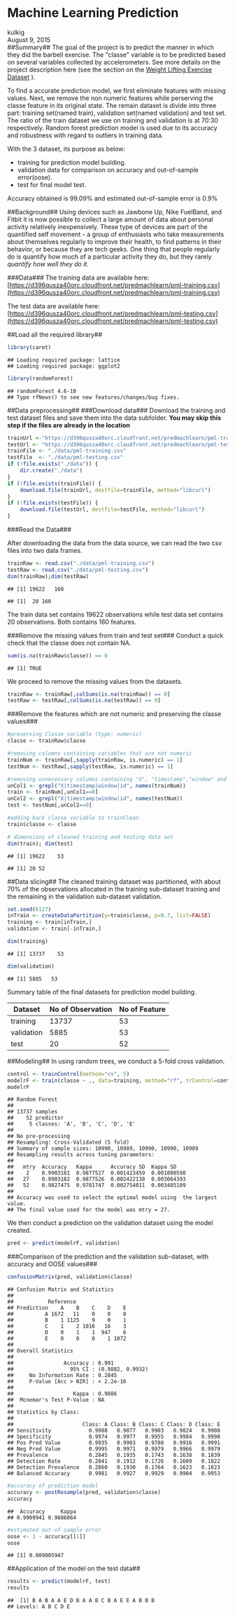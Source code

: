 # Machine Learning Prediction
kulkig  
August 9, 2015  
##Summary##
The goal of the project is to predict the manner in which they did the barbell exercise. The "classe" variable is to be predicted based on several variables collected by accelerometers. See more details on the project description here (see the section on the [Weight Lifting Exercise Dataset](http://groupware.les.inf.puc-rio.br/har) ).

To find a accurate prediction model, we first eliminate features with missing values. Next, we remove the non numeric features while perserving the classe feature in its original state. The remain dataset is divide into three part: training set(named train), validation set(named validation) and test set. The ratio of the train dataset we use on training and validation is at 70:30 respectively. Random forest prediction model is used due to its accuracy and robustness with regard to outliers in training data.

With the 3 dataset, its purpose as below: 
- training for prediction model building. 
- validation data for comparison on accuracy and out-of-sample error(oose). 
- test for final model test.

Accuracy obtained is 99.09% and estimated out-of-sample error is 0.9% 


##Background##
Using devices such as Jawbone Up, Nike FuelBand, and Fitbit it is now possible to collect a large amount of data about personal activity relatively inexpensively. These type of devices are part of the quantified self movement - a group of enthusiasts who take measurements about themselves regularly to improve their health, to find patterns in their behavior, or because they are tech geeks. One thing that people regularly do is quantify how much of a particular activity they do, but they rarely *quantify how well they do it.* 

###Data### 
The training data are available here: 
[https://d396qusza40orc.cloudfront.net/predmachlearn/pml-training.csv](https://d396qusza40orc.cloudfront.net/predmachlearn/pml-training.csv)

The test data are available here: 
[https://d396qusza40orc.cloudfront.net/predmachlearn/pml-testing.csv](https://d396qusza40orc.cloudfront.net/predmachlearn/pml-testing.csv)

##Load all the required library##

```r
library(caret)
```

```
## Loading required package: lattice
## Loading required package: ggplot2
```

```r
library(randomForest)
```

```
## randomForest 4.6-10
## Type rfNews() to see new features/changes/bug fixes.
```

##Data preprocessing##
###Download data###
Download the training and test dataset files and save them into the data subfolder. **You may skip this step if the files are already in the location**

```r
trainUrl <-"https://d396qusza40orc.cloudfront.net/predmachlearn/pml-training.csv"
testUrl <- "https://d396qusza40orc.cloudfront.net/predmachlearn/pml-testing.csv"
trainFile <- "./data/pml-training.csv"
testFile  <- "./data/pml-testing.csv"
if (!file.exists("./data")) {
    dir.create("./data")
}
if (!file.exists(trainFile)) {
    download.file(trainUrl, destfile=trainFile, method="libcurl")
}
if (!file.exists(testFile)) {
    download.file(testUrl, destfile=testFile, method="libcurl")
}
```

###Read the Data###

After downloading the data from the data source, we can read the two csv files into two data frames.

```r
trainRaw <- read.csv("./data/pml-training.csv")
testRaw <- read.csv("./data/pml-testing.csv")
dim(trainRaw);dim(testRaw)
```

```
## [1] 19622   160
```

```
## [1]  20 160
```
The train data set contains 19622 observations while test data set contains 20 observations. Both contains 160 features.

###Remove the missing values from train and test set###
Conduct a quick check that the classe does not contain NA.

```r
sum(is.na(trainRaw$classe)) == 0
```

```
## [1] TRUE
```

We proceed to remove the missing values from the datasets.

```r
trainRaw <- trainRaw[,colSums(is.na(trainRaw)) == 0] 
testRaw <- testRaw[,colSums(is.na(testRaw)) == 0]
```

###Remove the features which are not numeric and preserving the classe values###

```r
#preserving Classe variable (type: numeric)
classe <- trainRaw$classe

#removing columns containing variables that are not numeric
trainNum <- trainRaw[,sapply(trainRaw, is.numeric) == 1]
testNum <- testRaw[,sapply(testRaw, is.numeric) == 1]

#removing unnecessary columns containing "X", "timestamp","window" and "id" in headers 
unCol1 <- grepl("X|timestamp|window|id", names(trainNum))
train <- trainNum[,unCol1==0]
unCol2 <- grepl("X|timestamp|window|id", names(testNum))
test <- testNum[,unCol2==0]

#adding back classe variable to trainClean
train$classe <- classe

# dimensions of cleaned training and testing data set
dim(train); dim(test)
```

```
## [1] 19622    53
```

```
## [1] 20 52
```


##Data slicing##
The cleaned training dataset was partitioned, with about 70% of the observations allocated in the training sub-dataset training and the remaining in the validation sub-dataset validation.


```r
set.seed(6127)
inTrain <- createDataPartition(y=train$classe, p=0.7, list=FALSE)
training <- train[inTrain,]
validation <- train[-inTrain,]

dim(training)
```

```
## [1] 13737    53
```

```r
dim(validation)
```

```
## [1] 5885   53
```

Summary table of the final datasets for prediction model building.

Dataset  | No of Observation  | No of Feature 
-------  | -----------------  | ------------- 
training |13737 | 53 
validation |5885 | 53
test |20  | 52

##Modeling##
In using random trees, we conduct a 5-fold cross validation. 


```r
control <- trainControl(method="cv", 5)
modelrF <- train(classe ~ ., data=training, method="rf", trControl=control, ntree=250)
modelrF
```

```
## Random Forest 
## 
## 13737 samples
##    52 predictor
##     5 classes: 'A', 'B', 'C', 'D', 'E' 
## 
## No pre-processing
## Resampling: Cross-Validated (5 fold) 
## Summary of sample sizes: 10990, 10989, 10990, 10990, 10989 
## Resampling results across tuning parameters:
## 
##   mtry  Accuracy   Kappa      Accuracy SD  Kappa SD   
##    2    0.9903181  0.9877527  0.001423459  0.001800598
##   27    0.9903182  0.9877526  0.002422138  0.003064393
##   52    0.9827475  0.9781747  0.002754011  0.003485109
## 
## Accuracy was used to select the optimal model using  the largest value.
## The final value used for the model was mtry = 27.
```

We then conduct a prediction on the validation dataset using the model created.

```r
pred <- predict(modelrF, validation)
```

###Comparison of the prediction and the validation sub-dataset, with accuracy and OOSE values###

```r
confusionMatrix(pred, validation$classe)
```

```
## Confusion Matrix and Statistics
## 
##           Reference
## Prediction    A    B    C    D    E
##          A 1672   11    0    0    0
##          B    1 1125    9    0    1
##          C    1    2 1016   16    3
##          D    0    1    1  947    6
##          E    0    0    0    1 1072
## 
## Overall Statistics
##                                           
##                Accuracy : 0.991           
##                  95% CI : (0.9882, 0.9932)
##     No Information Rate : 0.2845          
##     P-Value [Acc > NIR] : < 2.2e-16       
##                                           
##                   Kappa : 0.9886          
##  Mcnemar's Test P-Value : NA              
## 
## Statistics by Class:
## 
##                      Class: A Class: B Class: C Class: D Class: E
## Sensitivity            0.9988   0.9877   0.9903   0.9824   0.9908
## Specificity            0.9974   0.9977   0.9955   0.9984   0.9998
## Pos Pred Value         0.9935   0.9903   0.9788   0.9916   0.9991
## Neg Pred Value         0.9995   0.9971   0.9979   0.9966   0.9979
## Prevalence             0.2845   0.1935   0.1743   0.1638   0.1839
## Detection Rate         0.2841   0.1912   0.1726   0.1609   0.1822
## Detection Prevalence   0.2860   0.1930   0.1764   0.1623   0.1823
## Balanced Accuracy      0.9981   0.9927   0.9929   0.9904   0.9953
```


```r
#accuracy of prediction model
accuracy <- postResample(pred, validation$classe)
accuracy
```

```
##  Accuracy     Kappa 
## 0.9909941 0.9886064
```


```r
#estimated out-of-sample error
oose <- 1 - accuracy[[1]]
oose 
```

```
## [1] 0.009005947
```

##Application of the model on the test data##

```r
results <- predict(modelrF, test)
results
```

```
##  [1] B A B A A E D B A A B C B A E E A B B B
## Levels: A B C D E
```
